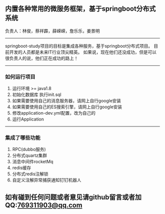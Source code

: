 ## 内置各种常用的微服务框架，基于springboot分布式系统

负责人：林俊，蔡祥霹，薛嵘嵘，詹乐乐，姜景明

---

springboot-study项目的目标是集成各种服务，基于springboot分布式项目。
目前开发的人员都是未来IT行业顶尖精英。
如果说，现在他们还没成功，但是可以很负责人的说，他们正在成功的路上！

---
### 如何运行项目
1. 运行环境 >= java1.8
2. 初始化数据库 执行init.sql
3. 如果需要使用自己的消息服务器，请网上自行google安装
4. 如果需要使用自己的ES搜索引擎，请网上自行google安装
5. 修改application-dev.yml配置，改为自己的
6. 运行Application
---
### 集成了哪些功能
1. RPC(dubbo服务)
2. 分布式quartz集群
3. 消息中间件rocketMq
4. redis缓存
5. 分布式redis注解锁
6. 自定义注解异常捕获通知钉钉机器人

## 如有碰到任何问题或者意见请github留言或者加QQ:769311903@qq.com
